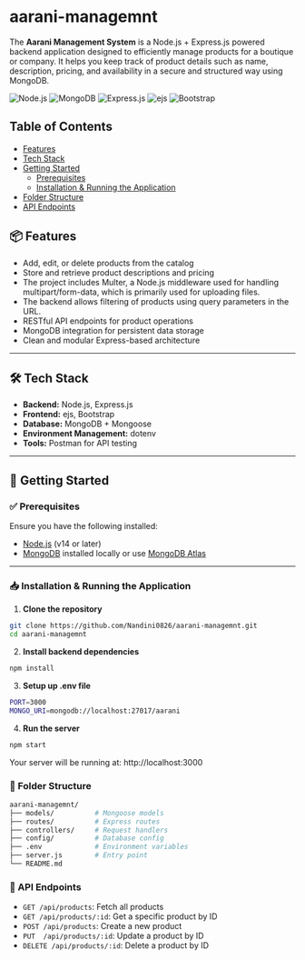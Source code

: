 # aarani-managemnt


The **Aarani Management System** is a Node.js + Express.js powered backend application designed to efficiently manage products for a boutique or company. It helps you keep track of product details such as name, description, pricing, and availability in a secure and structured way using MongoDB.

![Node.js](https://img.shields.io/badge/-Node.js-339933?logo=node.js&logoColor=white&style=flat)
![MongoDB](https://img.shields.io/badge/-MongoDB-47A248?logo=mongodb&logoColor=white&style=flat)
![Express.js](https://img.shields.io/badge/-Express-black?logo=express&logoColor=white&style=flat)
![ejs](https://img.shields.io/badge/EJS-yellowgreen)
![Bootstrap](https://img.shields.io/badge/Bootstrap-563d7c?logo=bootstrap&logoColor=white)




## Table of Contents

- [Features](#features)  
- [Tech Stack](#tech-stack)  
- [Getting Started](#getting-started)  
  - [Prerequisites](#prerequisites)  
  - [Installation & Running the Application](#installation)  
- [Folder Structure](#folder-structure)  
- [API Endpoints](#api-endpoints)  

## 📦 Features

- Add, edit, or delete products from the catalog  
- Store and retrieve product descriptions and pricing
- The project includes Multer, a Node.js middleware used for handling multipart/form-data, which is primarily used for uploading files.
- The backend allows filtering of products using query parameters in the URL.
- RESTful API endpoints for product operations  
- MongoDB integration for persistent data storage  
- Clean and modular Express-based architecture
---

## 🛠️ Tech Stack

- **Backend:** Node.js, Express.js  
- **Frontend:** ejs, Bootstrap  
- **Database:** MongoDB + Mongoose  
- **Environment Management:** dotenv  
- **Tools:** Postman for API testing

---
## 🚀 Getting Started

### ✅ Prerequisites

Ensure you have the following installed:

- [Node.js](https://nodejs.org/en/) (v14 or later)  
- [MongoDB](https://www.mongodb.com/) installed locally or use [MongoDB Atlas](https://www.mongodb.com/cloud/atlas)

---

### 📥 Installation & Running the Application

1. **Clone the repository**

```bash
git clone https://github.com/Nandini0826/aarani-managemnt.git
cd aarani-managemnt
```
2. **Install backend dependencies**

```bash
npm install
```
3. **Setup up .env file**
```bash
PORT=3000
MONGO_URI=mongodb://localhost:27017/aarani
```
4. **Run the server**
```bash
npm start
```
Your server will be running at:
http://localhost:3000

### 📁 Folder Structure

```bash
aarani-managemnt/
├── models/          # Mongoose models
├── routes/          # Express routes
├── controllers/     # Request handlers
├── config/          # Database config
├── .env             # Environment variables
├── server.js        # Entry point
└── README.md
```

### 📌 API Endpoints

*   `GET /api/products`: Fetch all products
*   `GET /api/products/:id`: Get a specific product by ID
*   `POST /api/products`: Create a new product
*   `PUT  /api/products/:id`: Update a product by ID
*   `DELETE	/api/products/:id`:	Delete a product by ID


